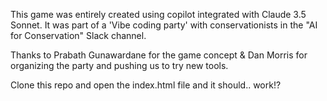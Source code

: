 This game was entirely created using copilot integrated with Claude 3.5 Sonnet. It was part of a 'Vibe coding party' with conservationists in the "AI for Conservation" Slack channel.

Thanks to Prabath Gunawardane for the game concept & Dan Morris for organizing the party and pushing us to try new tools.

Clone this repo and open the index.html file and it should.. work!?